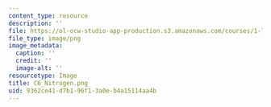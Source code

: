 ```yaml
---
content_type: resource
description: ''
file: https://ol-ocw-studio-app-production.s3.amazonaws.com/courses/1-74-land-water-food-and-climate-fall-2020/9362ce41d7b196f13a0eb4a15114aa4b_C6_Nitrogen.png
file_type: image/png
image_metadata:
  caption: ''
  credit: ''
  image-alt: ''
resourcetype: Image
title: C6_Nitrogen.png
uid: 9362ce41-d7b1-96f1-3a0e-b4a15114aa4b
---
```

